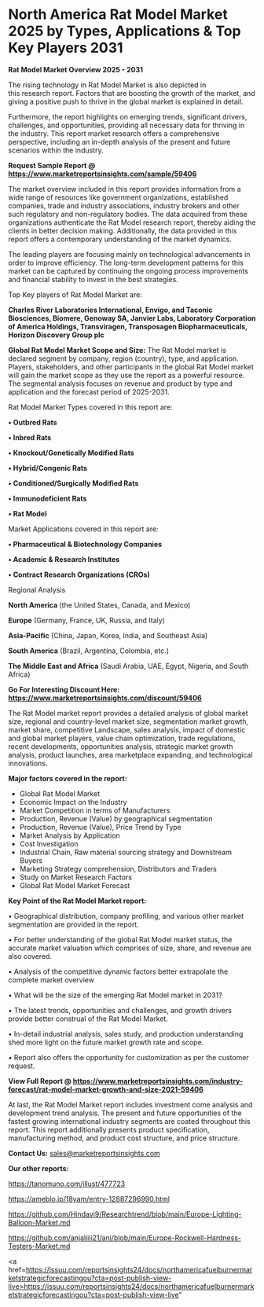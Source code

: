 # North America Rat Model Market 2025 by Types, Applications & Top Key Players 2031

<Strong> Rat Model Market Overview 2025 - 2031</strong>

The rising technology in Rat Model Market is also depicted in this research report. Factors that are boosting the growth of the market, and giving a positive push to thrive in the global market is explained in detail.

Furthermore, the report highlights on emerging trends, significant drivers, challenges, and opportunities, providing all necessary data for thriving in the industry. This report market research offers a comprehensive perspective, including an in-depth analysis of the present and future scenarios within the industry.

<strong>Request Sample Report @ <a href=https://www.marketreportsinsights.com/sample/59406>https://www.marketreportsinsights.com/sample/59406</a></strong>

The market overview included in this report provides information from a wide range of resources like government organizations, established companies, trade and industry associations, industry brokers and other such regulatory and non-regulatory bodies. The data acquired from these organizations authenticate the Rat Model research report, thereby aiding the clients in better decision making. Additionally, the data provided in this report offers a contemporary understanding of the market dynamics.

The leading players are focusing mainly on technological advancements in order to improve efficiency. The long-term development patterns for this market can be captured by continuing the ongoing process improvements and financial stability to invest in the best strategies.

Top Key players of Rat Model Market are:

<strong>Charles River Laboratories International, Envigo, and Taconic Biosciences, Biomere, Genoway SA, Janvier Labs, Laboratory Corporation of America Holdings, Transviragen, Transposagen Biopharmaceuticals, Horizon Discovery Group plc</strong>

<strong><b>Global Rat Model Market Scope and Size:</b></strong>
The Rat Model market is declared segment by company, region (country), type, and application. Players, stakeholders, and other participants in the global Rat Model market will gain the market scope as they use the report as a powerful resource. The segmental analysis focuses on revenue and product by type and application and the forecast period of 2025-2031.

Rat Model Market Types covered in this report are:

<strong>• Outbred Rats

• Inbred Rats

• Knockout/Genetically Modified Rats

• Hybrid/Congenic Rats

• Conditioned/Surgically Modified Rats

• Immunodeficient Rats

• Rat Model</strong>

Market Applications covered in this report are:

<strong>• Pharmaceutical & Biotechnology Companies

• Academic & Research Institutes

• Contract Research Organizations (CROs)</strong> 

Regional Analysis

<strong>North America</strong> (the United States, Canada, and Mexico)

<strong>Europe</strong> (Germany, France, UK, Russia, and Italy)

<strong>Asia-Pacific</strong> (China, Japan, Korea, India, and Southeast Asia)

<strong>South America</strong> (Brazil, Argentina, Colombia, etc.)

<strong>The Middle East and Africa</strong> (Saudi Arabia, UAE, Egypt, Nigeria, and South Africa)

<strong>Go For Interesting Discount Here: <a href=https://www.marketreportsinsights.com/discount/59406>https://www.marketreportsinsights.com/discount/59406</a></strong>

The Rat Model market report provides a detailed analysis of global market size, regional and country-level market size, segmentation market growth, market share, competitive Landscape, sales analysis, impact of domestic and global market players, value chain optimization, trade regulations, recent developments, opportunities analysis, strategic market growth analysis, product launches, area marketplace expanding, and technological innovations.

<strong><b>Major factors covered in the report:</b></strong>
<ul>
  <li>Global Rat Model Market </li>
  <li>Economic Impact on the Industry</li>
  <li>Market Competition in terms of Manufacturers</li>
  <li>Production, Revenue (Value) by geographical segmentation</li>
  <li>Production, Revenue (Value), Price Trend by Type</li>
  <li>Market Analysis by Application</li>
  <li>Cost Investigation</li>
  <li>Industrial Chain, Raw material sourcing strategy and Downstream Buyers</li>
  <li>Marketing Strategy comprehension, Distributors and Traders</li>
  <li>Study on Market Research Factors</li>
  <li>Global Rat Model Market Forecast</li>
</ul>

<strong><b>Key Point of the Rat Model Market report:</b></strong>

• Geographical distribution, company profiling, and various other market segmentation are provided in the report.

• For better understanding of the global Rat Model market status, the accurate market valuation which comprises of size, share, and revenue are also covered.

• Analysis of the competitive dynamic factors better extrapolate the complete market overview

• What will be the size of the emerging Rat Model market in 2031?

• The latest trends, opportunities and challenges, and growth drivers provide better construal of the Rat Model Market.

• In-detail industrial analysis, sales study, and production understanding shed more light on the future market growth rate and scope.

• Report also offers the opportunity for customization as per the customer request.

<strong><b>View Full Report @ <a href=https://www.marketreportsinsights.com/industry-forecast/rat-model-market-growth-and-size-2021-59406>https://www.marketreportsinsights.com/industry-forecast/rat-model-market-growth-and-size-2021-59406</a></b></strong>


At last, the Rat Model Market report includes investment come analysis and development trend analysis. The present and future opportunities of the fastest growing international industry segments are coated throughout this report. This report additionally presents product specification, manufacturing method, and product cost structure, and price structure.

<strong>Contact Us:</strong>
sales@marketreportsinsights.com

<strong>Our other reports:</strong>

<a href=https://tanomuno.com/illust/477723>https://tanomuno.com/illust/477723</a>

<a href=https://ameblo.jp/18yam/entry-12887296990.html>https://ameblo.jp/18yam/entry-12887296990.html</a>

<a href=https://github.com/Hindavi9/Researchtrend/blob/main/Europe-Lighting-Balloon-Market.md>https://github.com/Hindavi9/Researchtrend/blob/main/Europe-Lighting-Balloon-Market.md</a>

<a href=https://github.com/anjaliiii21/ani/blob/main/Europe-Rockwell-Hardness-Testers-Market.md>https://github.com/anjaliiii21/ani/blob/main/Europe-Rockwell-Hardness-Testers-Market.md</a>

<a href=https://issuu.com/reportsinsights24/docs/northamericafuelburnermarketstrategicforecastingou?cta=post-publish-view-live>https://issuu.com/reportsinsights24/docs/northamericafuelburnermarketstrategicforecastingou?cta=post-publish-view-live</a>"
